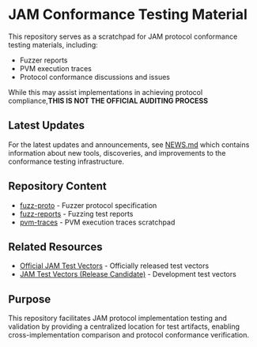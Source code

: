 # JAM Conformance Testing Material

This repository serves as a scratchpad for JAM protocol conformance testing
materials, including:

- Fuzzer reports 
- PVM execution traces
- Protocol conformance discussions and issues

While this may assist implementations in achieving protocol compliance,**THIS IS NOT THE OFFICIAL AUDITING PROCESS**

## Latest Updates

For the latest updates and announcements, see [NEWS.md](NEWS.md) which contains
information about new tools, discoveries, and improvements to the conformance
testing infrastructure.

## Repository Content

- [fuzz-proto](./fuzz-proto) - Fuzzer protocol specification
- [fuzz-reports](./fuzz-reports) - Fuzzing test reports
- [pvm-traces](./pvm-traces) - PVM execution traces scratchpad

## Related Resources

- [Official JAM Test Vectors](https://github.com/w3f/jamtestvectors) - Officially released test vectors
- [JAM Test Vectors (Release Candidate)](https://github.com/davxy/jam-test-vectors) - Development test vectors

## Purpose

This repository facilitates JAM protocol implementation testing and
validation by providing a centralized location for test artifacts, enabling
cross-implementation comparison and protocol conformance verification.
